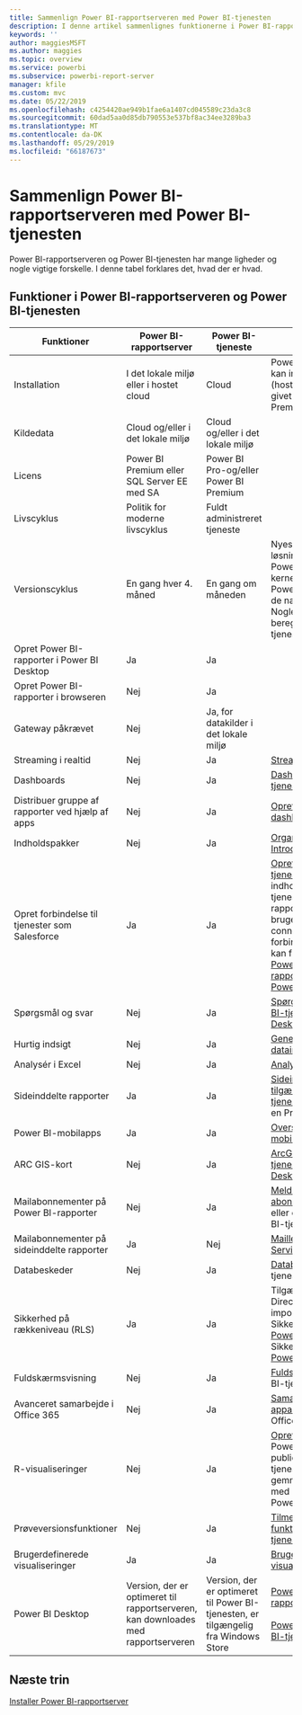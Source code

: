 ```yaml
---
title: Sammenlign Power BI-rapportserveren med Power BI-tjenesten
description: I denne artikel sammenlignes funktionerne i Power BI-rapportserveren og Power BI-tjenesten.
keywords: ''
author: maggiesMSFT
ms.author: maggies
ms.topic: overview
ms.service: powerbi
ms.subservice: powerbi-report-server
manager: kfile
ms.custom: mvc
ms.date: 05/22/2019
ms.openlocfilehash: c4254420ae949b1fae6a1407cd045589c23da3c8
ms.sourcegitcommit: 60dad5aa0d85db790553e537bf8ac34ee3289ba3
ms.translationtype: MT
ms.contentlocale: da-DK
ms.lasthandoff: 05/29/2019
ms.locfileid: "66187673"
---
```

# <a name="comparing-power-bi-report-server-and-the-power-bi-service"></a>Sammenlign Power BI-rapportserveren med Power BI-tjenesten

Power BI-rapportserveren og Power BI-tjenesten har mange ligheder og nogle vigtige forskelle. I denne tabel forklares det, hvad der er hvad.

## <a name="features-of-power-bi-report-server-and-the-power-bi-service"></a>Funktioner i Power BI-rapportserveren og Power BI-tjenesten

| Funktioner | Power BI-rapportserver | Power BI-tjeneste | Noter |
|---------|---------|---------|---------|
| Installation | I det lokale miljø eller i hostet cloud | Cloud | Power BI-rapportserveren kan installeres i Azure VM'er (hostet cloud), hvis det er givet i licens via Power BI Premium |
| Kildedata | Cloud og/eller i det lokale miljø | Cloud og/eller i det lokale miljø |  |
| Licens | Power BI Premium eller SQL Server EE med SA | Power BI Pro-og/eller Power BI Premium | |  
| Livscyklus | Politik for moderne livscyklus | Fuldt administreret tjeneste |  |
| Versionscyklus | En gang hver 4. måned | En gang om måneden | Nyeste funktioner og løsninger optræder først i Power BI-tjenesten. De fleste kernefunktioner findes i Power BI-rapportserveren i de næste par versioner. Nogle funktioner er kun beregnet til Power BI-tjenesten. |
| Opret Power BI-rapporter i Power BI Desktop | Ja | Ja |  |
| Opret Power BI-rapporter i browseren | Nej | Ja |  |
| Gateway påkrævet | Nej | Ja, for datakilder i det lokale miljø |  |
| Streaming i realtid | Nej | Ja | [Streaming i realtid i Power BI](../service-real-time-streaming.md) |
| Dashboards | Nej | Ja | [Dashboards i Power BI-tjenesten](../consumer/end-user-dashboards.md) |
| Distribuer gruppe af rapporter ved hjælp af apps | Nej | Ja | [Opret og udgiv apps med dashboards og rapporter](../service-create-distribute-apps.md) |
| Indholdspakker | Nej | Ja | [Organisationsindholdspakker: Introduktion](../service-organizational-content-pack-introduction.md) |
| Opret forbindelse til tjenester som Salesforce | Ja | Ja | [Opret forbindelse til de tjenester, du bruger](../service-connect-to-services.md) med indholdspakker i Power BI-tjenesten. På Power BI-rapportserveren skal du bruge certificerede connectorer til at oprette forbindelse til tjenester. Du kan finde flere detaljer i [Power BI-rapportdatakilderne på Power BI-rapportserver](data-sources.md). |
| Spørgsmål og svar | Nej | Ja | [Spørgsmål og svar i Power BI-tjenesten og Power BI Desktop](../power-bi-tutorial-q-and-a.md) 
| Hurtig indsigt | Nej | Ja | [Generér automatisk dataindsigt med Power BI](../consumer/end-user-insights.md) |
| Analysér i Excel | Nej | Ja | [Analysér i Excel](../service-analyze-in-excel.md) 
| Sideinddelte rapporter | Ja | Ja | [Sideinddelte rapporter er tilgængelige i Power BI-tjenesten](../paginated-reports-report-builder-power-bi.md) som prøveversion i en Premium-kapacitet |
| Power BI-mobilapps | Ja | Ja | [Oversigt over Power BI-mobilapps](../consumer/mobile/mobile-apps-for-mobile-devices.md) |
| ARC GIS-kort | Nej | Ja | [ArcGIS-kort i Power BI-tjenesten og Power BI Desktop fra Esri](../visuals/power-bi-visualization-arcgis.md) |
| Mailabonnementer på Power BI-rapporter | Nej | Ja | [Meld dig selv eller andre til et abonnement](../service-report-subscribe.md) på en rapport eller et dashboard i Power BI-tjenesten |
| Mailabonnementer på sideinddelte rapporter | Ja | Nej | [Maillevering i Reporting Services](https://docs.microsoft.com/sql/reporting-services/subscriptions/e-mail-delivery-in-reporting-services)  |
| Databeskeder | Nej | Ja | [Databeskeder](../service-set-data-alerts.md) i Power BI-tjenesten
| Sikkerhed på rækkeniveau (RLS) | Ja | Ja | Tilgængelige i både DirectQuery- (datakilde) og importtilstand <br>Sikkerhed på rækkeniveau i [Power BI-tjenesten](../service-admin-rls.md) <br>Sikkerhed på rækkeniveau i [Power BI-rapportserver](row-level-security-report-server.md) |
| Fuldskærmsvisning | Nej | Ja | [Fuldskærmsvisning](../consumer/end-user-focus.md) i Power BI-tjenesten |
| Avanceret samarbejde i Office 365 | Nej | Ja | [Samarbejd i et apparbejdsområde](../service-collaborate-power-bi-workspace.md) med Office 365 |
| R-visualiseringer | Nej | Ja | [Opret R-visualiseringer](../desktop-r-visuals.md) i Power BI Desktop, og publicer dem i Power BI-tjenesten. Du kan ikke gemme Power BI-rapporter med R-visualiseringer på Power BI-rapportserveren.  |
| Prøveversionsfunktioner | Nej | Ja | [Tilmeld dig prøveversioner af funktioner i Power BI-tjenesten](../consumer/end-user-preview-features.md) |
| Brugerdefinerede visualiseringer | Ja | Ja | [Brugerdefinerede visualiseringer i Power BI](../power-bi-custom-visuals.md) |
| Power BI Desktop | Version, der er optimeret til rapportserveren, kan downloades med rapportserveren | Version, der er optimeret til Power BI-tjenesten, er tilgængelig fra Windows Store | [Power BI Desktop til rapportserveren](https://powerbi.microsoft.com/report-server/) <br><br> [Power BI Desktop til Power BI-tjenesten](http://aka.ms/pbidesktopstore) |

## <a name="next-steps"></a>Næste trin

[Installer Power BI-rapportserver](install-report-server.md)  